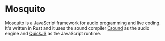 Mosquito
===

Mosquito is a JavaScript framework for audio programming and live coding. It's
written in Rust and it uses the sound compiler [Csound](https://csound.com) as
the audio engine and [QuickJS](https://bellard.org/quickjs/) as the JavaScript
runtime.
